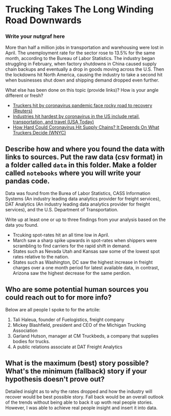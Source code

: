 # Trucking Takes The Long Winding Road Downwards 


### Write your nutgraf here

More than half a million jobs in transportation and warehousing were lost in April. The unemployment rate for the sector rose to 13.5% for the same month, according to the Bureau of Labor Statistics. The industry began struggling in February, when factory shutdowns in China caused supply chain backups and eventually a drop in goods moving across the U.S. Then the lockdowns hit North America, causing the industry to take a second hit when businesses shut down and shipping demand dropped even further. 


What else has been done on this topic (provide links)? How is your angle different or fresh?

- [Truckers hit by coronavirus pandemic face rocky road to recovery (Reuters)](https://www.reuters.com/article/us-health-coronavirus-trucking/truckers-hit-by-coronavirus-pandemic-face-rocky-road-to-recovery-idUSKBN22Q1J5)
- [Industries hit hardest by coronavirus in the US include retail, transportation, and travel (USA Today)](https://www.usatoday.com/story/money/2020/03/20/us-industries-being-devastated-by-the-coronavirus-travel-hotels-food/111431804/)
- [How Hard Could Coronavirus Hit Supply Chains? It Depends On What Truckers Decide (WNYC)](https://www.bisnow.com/south-florida/news/economy/truckers-economy-coronavirus-103429)

## Describe how and where you found the data with links to sources. Put the raw data (csv format) in a folder called `data` in this folder. Make a folder called `notebooks` where you will write your pandas code.
 
 Data was found from the Burea of Labor Statistics, CASS Information Systems (An industry leading data analytics provider for freight services), DAT Analytics (An industry leading data analytics provider for freight services), and the U.S. Department of Transportation. 

Write up at least one or up to three findings from your analysis based on the data you found.

- Trcuking spot-rates hit an all time low in April. 
- March saw a sharp spike upwards in spot-rates when shippers were scrambling to find carriers for the rapid shift in demand.
- States such as Nevada Utah and Kansas saw some of the lowest spot rates relative to the nation.
- States such as Washington, DC saw the highest increase in freight charges over a one month period for latest available data, in contrast, Arizona saw the highest decrease for the same perdion. 

## Who are some potential human sources you could reach out to for more info?
Below are all people I spoke to for the artcile:
1. Tali Haleua, founder of Fuelogistics, freight company
2. Mickey Blashfield, president and CEO of the Michigan Trucking Association
3. Garland Hutson, manager at CM Truckbeds, a company that supplies bodies for trucks.
4. A public relations associate at DAT Freight Analytics 

## What is the maximum (best) story possible? What's the minimum (fallback) story if your hypothesis doesn't prove out?

Detailed insight as to why the rates dropped and how the industry will recover would be best possible story. Fall back would be an overall outlook of the trends without being able to back it up woth real people stories. However, I was able to achieve real people insight and insert it into data. 



